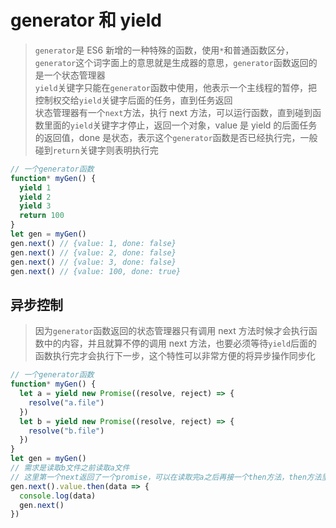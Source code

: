 # generator 和 yield

> `generator`是 ES6 新增的一种特殊的函数，使用`*`和普通函数区分，`generator`这个词字面上的意思就是生成器的意思，`generator`函数返回的是一个状态管理器  
> `yield`关键字只能在`generator`函数中使用，他表示一个主线程的暂停，把控制权交给`yield`关键字后面的任务，直到任务返回  
> 状态管理器有一个`next`方法，执行 next 方法，可以运行函数，直到碰到函数里面的`yield`关键字才停止，返回一个对象，value 是 yield 的后面任务的返回值，done 是状态，表示这个`generator`函数是否已经执行完，一般碰到`return`关键字则表明执行完

```javascript
// 一个generator函数
function* myGen() {
  yield 1
  yield 2
  yield 3
  return 100
}
let gen = myGen()
gen.next() // {value: 1, done: false}
gen.next() // {value: 2, done: false}
gen.next() // {value: 3, done: false}
gen.next() // {value: 100, done: true}
```

## 异步控制

> 因为`generator`函数返回的状态管理器只有调用 next 方法时候才会执行函数中的内容，并且就算不停的调用 next 方法，也要必须等待`yield`后面的函数执行完才会执行下一步，这个特性可以非常方便的将异步操作同步化

```javascript
// 一个generator函数
function* myGen() {
  let a = yield new Promise((resolve, reject) => {
    resolve("a.file")
  })
  let b = yield new Promise((resolve, reject) => {
    resolve("b.file")
  })
}
let gen = myGen()
// 需求是读取b文件之前读取a文件
// 这里第一个next返回了一个promise，可以在读取完a之后再接一个then方法，then方法里面调用下一个next来读取b
gen.next().value.then(data => {
  console.log(data)
  gen.next()
})
```
